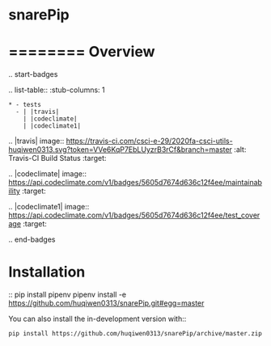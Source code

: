 snarePip
===============================
========
Overview
========

.. start-badges

.. list-table::
    :stub-columns: 1

    * - tests
      - | |travis|
        | |codeclimate|
        | |codeclimate1|

.. |travis| image:: https://travis-ci.com/csci-e-29/2020fa-csci-utils-huqiwen0313.svg?token=VVe6KqP7EbLUyzrB3rCf&branch=master
    :alt: Travis-CI Build Status
    :target: 

.. |codeclimate| image:: https://api.codeclimate.com/v1/badges/5605d7674d636c12f4ee/maintainability
   :target: 

.. |codeclimate1| image:: https://api.codeclimate.com/v1/badges/5605d7674d636c12f4ee/test_coverage
   :target: 


.. end-badges


Installation
============
::
    pip install pipenv
    pipenv install -e https://github.com/huqiwen0313/snarePip.git#egg=master

You can also install the in-development version with::

    pip install https://github.com/huqiwen0313/snarePip/archive/master.zip



